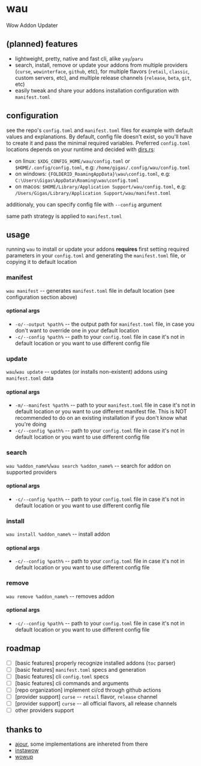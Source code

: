 # wau

Wow Addon Updater

## (planned) features

- lightweight, pretty, native and fast cli, alike `yay`/`paru`
- search, install, remove or update your addons from multiple providers (`curse`, `wowinterface`, `github`, etc), for multiple flavors (`retail`, `classic`, custom servers, etc), and multiple release channels (`release`, `beta`, `git`, etc)
- easily tweak and share your addons installation configuration with `manifest.toml`

## configuration

see the repo's `config.toml` and `manifest.toml` files for example with default values and explanations. By default, config file doesn't exist, so you'll have to create it and pass the minimal required variables. Preferred `config.toml` locations depends on your runtime and decided with [dirs.rs](https://docs.rs/dirs/latest/dirs/fn.config_local_dir.html):

- on linux: `$XDG_CONFIG_HOME/wau/config.toml` or `$HOME/.config/config.toml`, e.g: `/home/gigas/.config/wau/config.toml`
- on windows: `{FOLDERID_RoamingAppData}\wau\config.toml`, e.g: `C:\Users\Gigas\AppData\Roaming\wau\config.toml`
- on macos: `$HOME/Library/Application Support/wau/config.toml`, e.g: `/Users/Gigas/Library/Application Support/wau/manifest.toml`

additionaly, you can specify config file with `--config` argument

same path strategy is applied to `manifest.toml`

## usage

running `wau` to install or update your addons **requires** first setting required parameters in your `config.toml` and generating the `manifest.toml` file, or copying it to default location

### manifest

`wau manifest` -- generates `manifest.toml` file in default location (see configuration section above)

#### optional args

- `-o/--output %path%` -- the output path for `manifest.toml` file, in case you don't want to override one in your default location
- `-c/--config %path%` -- path to your `config.toml` file in case it's not in default location or you want to use different config file

### update

`wau`/`wau update` -- updates (or installs non-existent) addons using `manifest.toml` data

#### optional args

- `-m/--manifest %path%` -- path to your `manifest.toml` file in case it's not in default location or you want to use different manifest file. This is NOT recommended to do on an existing installation if you don't know what you're doing
- `-c/--config %path%` -- path to your `config.toml` file in case it's not in default location or you want to use different config file

### search

`wau %addon_name%`/`wau search %addon_name%` -- search for addon on supported providers

#### optional args

- `-c/--config %path%` -- path to your `config.toml` file in case it's not in default location or you want to use different config file

### install

`wau install %addon_name%` -- install addon

#### optional args

- `-c/--config %path%` -- path to your `config.toml` file in case it's not in default location or you want to use different config file

### remove

`wau remove %addon_name%` -- removes addon

#### optional args

- `-c/--config %path%` -- path to your `config.toml` file in case it's not in default location or you want to use different config file

## roadmap

- [ ] [basic features] properly recognize installed addons (`toc` parser)
- [ ] [basic features] `manifest.toml` specs and generation
- [ ] [basic features] cli `config.toml` specs
- [ ] [basic features] cli commands and arguments
- [ ] [repo organization] implement ci/cd through github actions
- [ ] [provider support] `curse` -- `retail` flavor, `release` channel
- [ ] [provider support] `curse` -- all official flavors, all release channels
- [ ] other providers support

## thanks to

- [ajour](https://github.com/ajour/ajour), some implementations are inhereted from there
- [instawow](https://github.com/layday/instawow)
- [wowup](https://github.com/WowUp)

